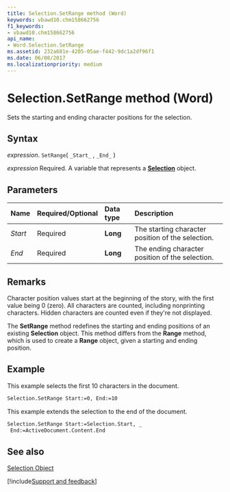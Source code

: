 ```yaml
---
title: Selection.SetRange method (Word)
keywords: vbawd10.chm158662756
f1_keywords:
- vbawd10.chm158662756
api_name:
- Word.Selection.SetRange
ms.assetid: 232a681e-4205-05ae-f442-9dc1a2df96f1
ms.date: 06/08/2017
ms.localizationpriority: medium
---
```



# Selection.SetRange method (Word)

Sets the starting and ending character positions for the selection.


## Syntax

_expression_. `SetRange`( `_Start_` , `_End_` )

_expression_ Required. A variable that represents a **[Selection](Word.Selection.md)** object.


## Parameters



|Name|Required/Optional|Data type|Description|
|:-----|:-----|:-----|:-----|
| _Start_|Required| **Long**|The starting character position of the selection.|
| _End_|Required| **Long**|The ending character position of the selection.|

## Remarks

Character position values start at the beginning of the story, with the first value being 0 (zero). All characters are counted, including nonprinting characters. Hidden characters are counted even if they're not displayed.

The **SetRange** method redefines the starting and ending positions of an existing **Selection** object. This method differs from the **Range** method, which is used to create a **Range** object, given a starting and ending position.


## Example

This example selects the first 10 characters in the document.


```vb
Selection.SetRange Start:=0, End:=10
```

This example extends the selection to the end of the document.




```vb
Selection.SetRange Start:=Selection.Start, _ 
 End:=ActiveDocument.Content.End
```


## See also


[Selection Object](Word.Selection.md)

[!include[Support and feedback](~/includes/feedback-boilerplate.md)]